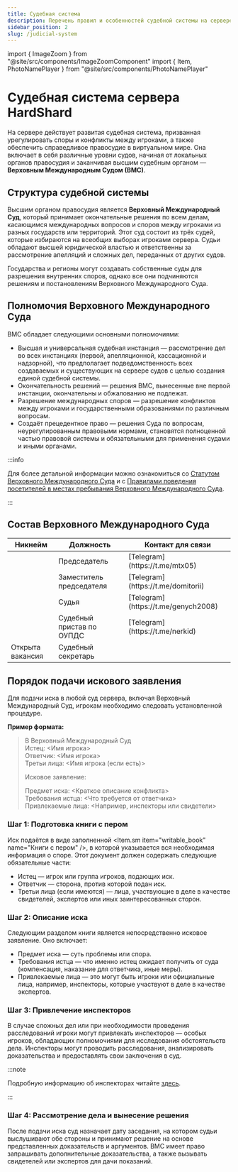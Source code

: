 ```yaml
---
title: Судебная система
description: Перечень правил и особенностей судебной системы на сервере HardShard.
sidebar_position: 2
slug: /judicial-system
---
```


import { ImageZoom } from "@site/src/components/ImageZoomComponent"
import { Item, PhotoNamePlayer } from "@site/src/components/PhotoNamePlayer"

# Судебная система сервера HardShard

<ImageZoom
  src="/img/roleplay/verhovniy-mezhdunarodniy-sud-na-hardshard.jpg"
  alt="Здание Верховного Международного Суда в Анрими-Эссива на HardShard"
/>

На сервере действует развитая судебная система, призванная урегулировать споры и конфликты между игроками, а также обеспечить справедливое правосудие в виртуальном мире. Она включает в себя различные уровни судов, начиная от локальных органов правосудия и заканчивая высшим судебным органом — **Верховным Международным Судом (ВМС)**.

## Структура судебной системы

Высшим органом правосудия является **Верховный Международный Суд**, который принимает окончательные решения по всем делам, касающимся международных вопросов и споров между игроками из разных государств или территорий. Этот суд состоит из трёх судей, которые избираются на всеобщих выборах игроками сервера. Судьи обладают высшей юридической властью и ответственны за рассмотрение апелляций и сложных дел, переданных от других судов.

Государства и регионы могут создавать собственные суды для разрешения внутренних споров, однако все они подчиняются решениям и постановлениям Верховного Международного Суда.

## Полномочия Верховного Международного Суда

ВМС обладает следующими основными полномочиями:

- Высшая и универсальная судебная инстанция — рассмотрение дел во всех инстанциях (первой, апелляционной, кассационной и надзорной), что предполагает подведомственность всех создаваемых и существующих на сервере судов с целью создания единой судебной системы.
- Окончательность решений — решения ВМС, вынесенные вне первой инстанции, окончательны и обжалованию не подлежат.
- Разрешение международных споров — разрешение конфликтов между игроками и государственными образованиями по различным вопросам.
- Создаёт прецедентное право — решения Суда по вопросам, неурегулированным правовыми нормами, становятся полноценной частью правовой системы и обязательными для применения судами и иными органами.

:::info

Для более детальной информации можно ознакомиться со [Статутом Верховного Международного Суда](/docs/statut-supreme-international-court) и с [Правилами поведения посетителей в местах пребывания Верховного Международного Суда](/docs/visitor-guidelines-supreme-international-court).

:::

## Состав Верховного Международного Суда

<table>
  <thead>
    <tr>
      <th>Никнейм</th>
      <th>Должность</th>
      <th>Контакт для связи</th>
    </tr>
  </thead>
  <tbody>
    <tr>
      <td><PhotoNamePlayer nickname="Kemerfund"/></td>
      <td>Председатель</td>
      <td>[Telegram](https://t.me/mtx05)</td>
    </tr>
    <tr>
      <td><PhotoNamePlayer nickname="Pedrilko"/></td>
      <td>Заместитель председателя</td>
      <td>[Telegram](https://t.me/domitorii)</td>
    </tr>
    <tr>
      <td><PhotoNamePlayer nickname="genkaTop"/></td>
      <td>Судья</td>
      <td>[Telegram](https://t.me/genych2008)</td>
    </tr>
    <tr>
      <td><PhotoNamePlayer nickname="Nerkid"/></td>
      <td>Судебный пристав по ОУПДС</td>
      <td>[Telegram](https://t.me/nerkid)</td>
    </tr>
    <tr>
      <td>Открыта вакансия</td>
      <td>Судебный секретарь</td>
      <td></td>
    </tr>
  </tbody>
</table>

## Порядок подачи искового заявления

Для подачи иска в любой суд сервера, включая Верховный Международный Суд, игрокам необходимо следовать установленной процедуре.

**Пример формата:**

>
>В Верховный Международный Суд  
>Истец: \<Имя игрока\>  
>Ответчик: \<Имя игрока\>  
>Третьи лица: \<Имя игрока (если есть)\>
>
>Исковое заявление:
>
>Предмет иска: \<Краткое описание конфликта\>  
>Требования истца: \<Что требуется от ответчика\>  
>Привлекаемые лица: \<Например, инспекторы или свидетели\>
>

### Шаг 1: Подготовка книги с пером

Иск подаётся в виде заполненной <Item.sm item="writable_book" name="Книги с пером" />, в которой указывается вся необходимая информация о споре. Этот документ должен содержать следующие обязательные части:

- Истец — игрок или группа игроков, подающих иск.
- Ответчик — сторона, против которой подан иск.
- Третьи лица (если имеются) — лица, участвующие в деле в качестве свидетелей, экспертов или иных заинтересованных сторон.

### Шаг 2: Описание иска

Следующим разделом книги является непосредственно исковое заявление. Оно включает:

- Предмет иска — суть проблемы или спора.
- Требования истца — что именно истец ожидает получить от суда (компенсация, наказание для ответчика, иные меры).
- Привлекаемые лица — это могут быть игроки или официальные лица, например, инспекторы, которые участвуют в деле в качестве экспертов.

### Шаг 3: Привлечение инспекторов

В случае сложных дел или при необходимости проведения расследований игроки могут привлекать инспекторов — особых игроков, обладающих полномочиями для исследования обстоятельств дела. Инспекторы могут проводить расследования, анализировать доказательства и предоставлять свои заключения в суд.

:::note 

Подробную информацию об инспекторах читайте [здесь](/docs/inspectors).

:::

### Шаг 4: Рассмотрение дела и вынесение решения

После подачи иска суд назначает дату заседания, на котором судьи выслушивают обе стороны и принимают решение на основе представленных доказательств и аргументов. ВМС имеет право запрашивать дополнительные доказательства, а также вызывать свидетелей или экспертов для дачи показаний.